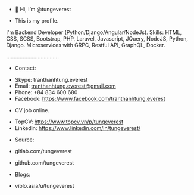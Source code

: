 - 👋 Hi, I’m @tungeverest

- This is my profile.

I'm Backend Developer (Python/Django/Angular/NodeJs).
Skills: HTML, CSS, SCSS, Bootstrap, PHP, Laravel, Javascript, JQuery, NodeJS, Python, Django.
Microservices with GRPC, Restful API, GraphQL, Docker.

...................................

+ Contact:
- Skype: tranthanhtung.everest
- Email: tranthanhtung.everest@gmail.com
- Phone: +84 834 600 680
- Facebook: https://www.facebook.com/tranthanhtung.everest

+ CV job online.
- TopCV: https://www.topcv.vn/p/tungeverest
- Linkedin: https://www.linkedin.com/in/tungeverest/

+ Source:

- gitlab.com/tungeverest

- github.com/tungeverest

+ Blogs:
- viblo.asia/u/tungeverest
<!---
tungeverest/tungeverest is a ✨ special ✨ repository because its `README.md` (this file) appears on your GitHub profile.
You can click the Preview link to take a look at your changes.
--->
